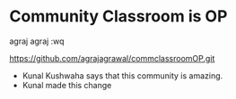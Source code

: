 # Community Classroom is OP
agraj
agraj
:wq

https://github.com/agrajagrawal/commclassroomOP.git
- Kunal Kushwaha says that this community is amazing.
- Kunal made this change
